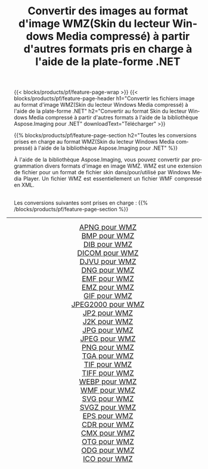 ﻿---
title: Convertir des images au format d'image WMZ(Skin du lecteur Windows Media compressé) à partir d'autres formats pris en charge à l'aide de la plate-forme .NET 
weight: 3920
url: /fr/net/conversion/to/wmz 
lang: fr
langdirlevel: 2
locales: zh-hans,ja,it,ru,de,es,fr,nl,id,lt,pl,pt,vi,tr,ko,zh-hant,ar,hi,th,sv,cs,uk,he
description: En utilisant Aspose.Imaging pour la bibliothèque .NET, il est facile de convertir en WMZ(Skin du lecteur Windows Media compressé) à partir d'autres formats d'image pris en charge
---

{{< blocks/products/pf/feature-page-wrap >}}
{{< blocks/products/pf/feature-page-header h1="Convertir les fichiers image au format d'image WMZ(Skin du lecteur Windows Media compressé) à l'aide de la plate-forme .NET" h2="Convertir au format Skin du lecteur Windows Media compressé à partir d'autres formats à l'aide de la bibliothèque Aspose.Imaging pour .NET" downloadText="Télécharger" >}}


{{% blocks/products/pf/feature-page-section  h2="Toutes les conversions prises en charge au format WMZ(Skin du lecteur Windows Media compressé) à l'aide de la bibliothèque Aspose.Imaging pour .NET" %}}
<p align=justify>À l'aide de la bibliothèque Aspose.Imaging, vous pouvez convertir par programmation divers formats d'image en image WMZ. WMZ est une extension de fichier pour un format de fichier skin dans/pour/utilisé par Windows Media Player. Un fichier WMZ est essentiellement un fichier WMF compressé en XML. </p>
<br/>
Les conversions suivantes sont prises en charge :
{{% /blocks/products/pf/feature-page-section %}}
<div class="container-fluid productfamilypage bg-gray">
    <div class="convertypes bg-gray agp-content section">
        <div class="container">
		<hr style="margin-left:-20px;"/>
		<div class="row other-converters" style="gap: 10px;font-size: 19px;text-align:center;">
		    <div class='col-md-2 other-converter remove-lp remove-rp'><a href="/imaging/fr/net/conversion/apng-to-wmz" style="padding:15px;">APNG pour WMZ</a></div>
<div class='col-md-2 other-converter remove-lp remove-rp'><a href="/imaging/fr/net/conversion/bmp-to-wmz" style="padding:15px;">BMP pour WMZ</a></div>
<div class='col-md-2 other-converter remove-lp remove-rp'><a href="/imaging/fr/net/conversion/dib-to-wmz" style="padding:15px;">DIB pour WMZ</a></div>
<div class='col-md-2 other-converter remove-lp remove-rp'><a href="/imaging/fr/net/conversion/dicom-to-wmz" style="padding:15px;">DICOM pour WMZ</a></div>
<div class='col-md-2 other-converter remove-lp remove-rp'><a href="/imaging/fr/net/conversion/djvu-to-wmz" style="padding:15px;">DJVU pour WMZ</a></div>
<div class='col-md-2 other-converter remove-lp remove-rp'><a href="/imaging/fr/net/conversion/dng-to-wmz" style="padding:15px;">DNG pour WMZ</a></div>
<div class='col-md-2 other-converter remove-lp remove-rp'><a href="/imaging/fr/net/conversion/emf-to-wmz" style="padding:15px;">EMF pour WMZ</a></div>
<div class='col-md-2 other-converter remove-lp remove-rp'><a href="/imaging/fr/net/conversion/emz-to-wmz" style="padding:15px;">EMZ pour WMZ</a></div>
<div class='col-md-2 other-converter remove-lp remove-rp'><a href="/imaging/fr/net/conversion/gif-to-wmz" style="padding:15px;">GIF pour WMZ</a></div>
<div class='col-md-2 other-converter remove-lp remove-rp'><a href="/imaging/fr/net/conversion/jpeg2000-to-wmz" style="padding:15px;">JPEG2000 pour WMZ</a></div>
<div class='col-md-2 other-converter remove-lp remove-rp'><a href="/imaging/fr/net/conversion/jp2-to-wmz" style="padding:15px;">JP2 pour WMZ</a></div>
<div class='col-md-2 other-converter remove-lp remove-rp'><a href="/imaging/fr/net/conversion/j2k-to-wmz" style="padding:15px;">J2K pour WMZ</a></div>
<div class='col-md-2 other-converter remove-lp remove-rp'><a href="/imaging/fr/net/conversion/jpg-to-wmz" style="padding:15px;">JPG pour WMZ</a></div>
<div class='col-md-2 other-converter remove-lp remove-rp'><a href="/imaging/fr/net/conversion/jpeg-to-wmz" style="padding:15px;">JPEG pour WMZ</a></div>
<div class='col-md-2 other-converter remove-lp remove-rp'><a href="/imaging/fr/net/conversion/png-to-wmz" style="padding:15px;">PNG pour WMZ</a></div>
<div class='col-md-2 other-converter remove-lp remove-rp'><a href="/imaging/fr/net/conversion/tga-to-wmz" style="padding:15px;">TGA pour WMZ</a></div>
<div class='col-md-2 other-converter remove-lp remove-rp'><a href="/imaging/fr/net/conversion/tif-to-wmz" style="padding:15px;">TIF pour WMZ</a></div>
<div class='col-md-2 other-converter remove-lp remove-rp'><a href="/imaging/fr/net/conversion/tiff-to-wmz" style="padding:15px;">TIFF pour WMZ</a></div>
<div class='col-md-2 other-converter remove-lp remove-rp'><a href="/imaging/fr/net/conversion/webp-to-wmz" style="padding:15px;">WEBP pour WMZ</a></div>
<div class='col-md-2 other-converter remove-lp remove-rp'><a href="/imaging/fr/net/conversion/wmf-to-wmz" style="padding:15px;">WMF pour WMZ</a></div>
<div class='col-md-2 other-converter remove-lp remove-rp'><a href="/imaging/fr/net/conversion/svg-to-wmz" style="padding:15px;">SVG pour WMZ</a></div>
<div class='col-md-2 other-converter remove-lp remove-rp'><a href="/imaging/fr/net/conversion/svgz-to-wmz" style="padding:15px;">SVGZ pour WMZ</a></div>
<div class='col-md-2 other-converter remove-lp remove-rp'><a href="/imaging/fr/net/conversion/eps-to-wmz" style="padding:15px;">EPS pour WMZ</a></div>
<div class='col-md-2 other-converter remove-lp remove-rp'><a href="/imaging/fr/net/conversion/cdr-to-wmz" style="padding:15px;">CDR pour WMZ</a></div>
<div class='col-md-2 other-converter remove-lp remove-rp'><a href="/imaging/fr/net/conversion/cmx-to-wmz" style="padding:15px;">CMX pour WMZ</a></div>
<div class='col-md-2 other-converter remove-lp remove-rp'><a href="/imaging/fr/net/conversion/otg-to-wmz" style="padding:15px;">OTG pour WMZ</a></div>
<div class='col-md-2 other-converter remove-lp remove-rp'><a href="/imaging/fr/net/conversion/odg-to-wmz" style="padding:15px;">ODG pour WMZ</a></div>
<div class='col-md-2 other-converter remove-lp remove-rp'><a href="/imaging/fr/net/conversion/ico-to-wmz" style="padding:15px;">ICO pour WMZ</a></div>
                </div>
        </div>
    </div>
</div>
<br/>

